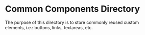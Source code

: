 # Common Components Directory

The purpose of this directory is to store commonly reused custom elements, i.e.: buttons, links, textareas, etc.
